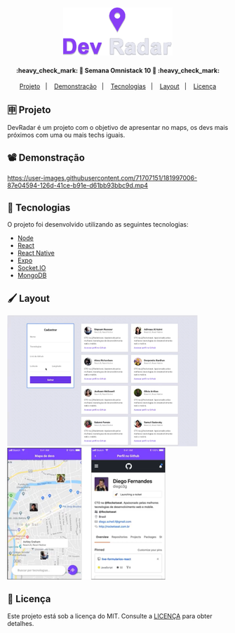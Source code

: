<h1 align="center">
    <img alt="DevRadar" title="#DevRadar" src=".github/logo.png" width="250px" />
</h1>

<h4 align="center"> 
	:heavy_check_mark: 🚀 Semana Omnistack 10 🚀 :heavy_check_mark:
</h4>

<p align="center">
  <a href="#-projeto">Projeto</a>&nbsp;&nbsp;&nbsp;|&nbsp;&nbsp;&nbsp;
  <a href="#%EF%B8%8F-demonstração">Demonstração</a>&nbsp;&nbsp;&nbsp;|&nbsp;&nbsp;&nbsp;
  <a href="#-tecnologias">Tecnologias</a>&nbsp;&nbsp;&nbsp;|&nbsp;&nbsp;&nbsp;
  <a href="#%EF%B8%8F-layout">Layout</a>&nbsp;&nbsp;&nbsp;|&nbsp;&nbsp;&nbsp;
  <a href="#memo-licença">Licença</a>
</p>

## 🈸 Projeto

DevRadar é um projeto com o objetivo de apresentar no maps, os devs mais próximos com uma ou mais techs iguais.

## 📽️ Demonstração
https://user-images.githubusercontent.com/71707151/181997006-87e04594-126d-41ce-b91e-d61bb93bbc9d.mp4

## 🚀 Tecnologias

O projeto foi desenvolvido utilizando as seguintes tecnologias:

- [Node](https://nodejs.org/pt-br/)
- [React](https://reactjs.org)
- [React Native](https://reactnative.dev)
- [Expo](https://expo.dev)
- [Socket.IO](https://socket.io)
- [MongoDB](https://www.mongodb.com)

## 🖌️ Layout

<div>
  <img alt="WebLayout" title="#WebLayout" src=".github/webLayout.png" height="300px" />
  <img alt="MobileLayout" title="#MobileLayout" src=".github/mobileLayout.png" height="300px" />
</div>

## :memo: Licença
Este projeto está sob a licença do MIT. Consulte a [LICENÇA](LICENSE) para obter detalhes.
